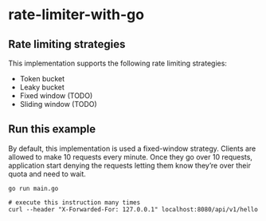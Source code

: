 # rate-limiter-with-go

## Rate limiting strategies
This implementation supports the following rate limiting strategies:

- Token bucket
- Leaky bucket
- Fixed window (TODO)
- Sliding window (TODO)

## Run this example
By default, this implementation is used a fixed-window strategy.
Clients are allowed to make 10 requests every minute. Once they 
go over 10 requests, application start denying the requests 
letting them know they’re over their quota and need to wait.

    go run main.go

    # execute this instruction many times
    curl --header "X-Forwarded-For: 127.0.0.1" localhost:8080/api/v1/hello